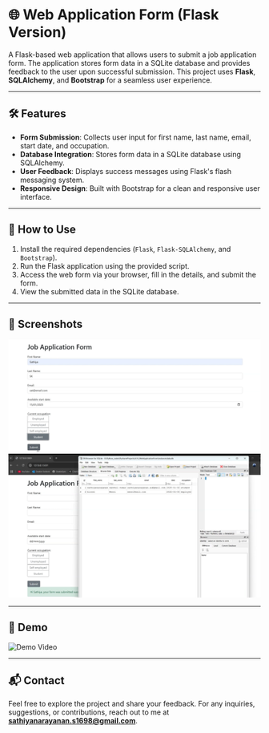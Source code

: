 # 🌐 Web Application Form (Flask Version)

A Flask-based web application that allows users to submit a job application form. The application stores form data in a SQLite database and provides feedback to the user upon successful submission. This project uses **Flask**, **SQLAlchemy**, and **Bootstrap** for a seamless user experience.

---

## 🛠️ Features

- **Form Submission**: Collects user input for first name, last name, email, start date, and occupation.
- **Database Integration**: Stores form data in a SQLite database using SQLAlchemy.
- **User Feedback**: Displays success messages using Flask's flash messaging system.
- **Responsive Design**: Built with Bootstrap for a clean and responsive user interface.

---

## 🚦 How to Use

1. Install the required dependencies (`Flask`, `Flask-SQLAlchemy`, and `Bootstrap`).
2. Run the Flask application using the provided script.
3. Access the web form via your browser, fill in the details, and submit the form.
4. View the submitted data in the SQLite database.

---

## 📸 Screenshots

![display1](images/display1.png)
![display2](images/display2.png)

---

## 🎥 Demo

![Demo Video](https://youtu.be/KgBOy_Ln0QM)

---

## 📬 Contact

Feel free to explore the project and share your feedback. For any inquiries, suggestions, or contributions, reach out to me at **sathiyanarayanan.s1698@gmail.com**.
